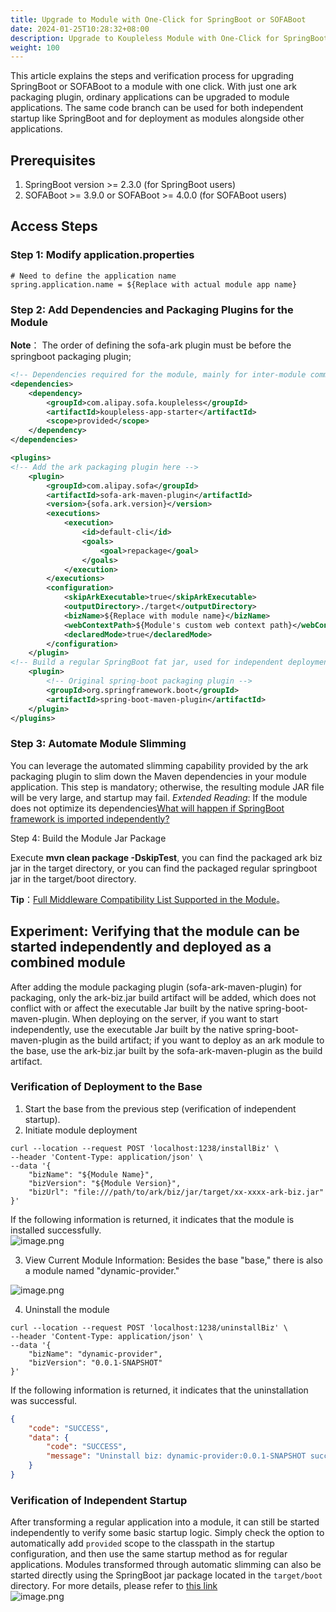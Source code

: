 ```yaml
---
title: Upgrade to Module with One-Click for SpringBoot or SOFABoot
date: 2024-01-25T10:28:32+08:00
description: Upgrade to Koupleless Module with One-Click for SpringBoot or SOFABoot
weight: 100
---
```


This article explains the steps and verification process for upgrading SpringBoot or SOFABoot to a module with one click. With just one ark packaging plugin, ordinary applications can be upgraded to module applications. The same code branch can be used for both independent startup like SpringBoot and for deployment as modules alongside other applications.

## Prerequisites
1. SpringBoot version >= 2.3.0 (for SpringBoot users)
2. SOFABoot >= 3.9.0 or SOFABoot >= 4.0.0 (for SOFABoot users)

## Access Steps

### Step 1: Modify application.properties

```properties
# Need to define the application name
spring.application.name = ${Replace with actual module app name}
```

### Step 2: Add Dependencies and Packaging Plugins for the Module

**Note**： The order of defining the sofa-ark plugin must be before the springboot packaging plugin;
```xml
<!-- Dependencies required for the module, mainly for inter-module communication --> 
<dependencies>
    <dependency>
        <groupId>com.alipay.sofa.koupleless</groupId>
        <artifactId>koupleless-app-starter</artifactId>
        <scope>provided</scope>
    </dependency>
</dependencies>

<plugins>
<!-- Add the ark packaging plugin here -->
    <plugin>
        <groupId>com.alipay.sofa</groupId>
        <artifactId>sofa-ark-maven-plugin</artifactId>
        <version>{sofa.ark.version}</version>
        <executions>
            <execution>
                <id>default-cli</id>
                <goals>
                    <goal>repackage</goal>
                </goals>
            </execution>
        </executions>
        <configuration>
            <skipArkExecutable>true</skipArkExecutable>
            <outputDirectory>./target</outputDirectory>
            <bizName>${Replace with module name}</bizName>
            <webContextPath>${Module's custom web context path}</webContextPath>
            <declaredMode>true</declaredMode>
        </configuration>
    </plugin>
<!-- Build a regular SpringBoot fat jar, used for independent deployment, can be removed if not needed -->
    <plugin>
        <!-- Original spring-boot packaging plugin -->
        <groupId>org.springframework.boot</groupId>
        <artifactId>spring-boot-maven-plugin</artifactId>
    </plugin>
</plugins>
```

### Step 3: Automate Module Slimming

You can leverage the automated slimming capability provided by the ark packaging plugin to slim down the Maven dependencies in your module application. This step is mandatory; otherwise, the resulting module JAR file will be very large, and startup may fail.
_Extended Reading_: If the module does not optimize its dependencies[What will happen if SpringBoot framework is imported independently?](/docs/faq/import-full-springboot-in-module)

Step 4: Build the Module Jar Package

Execute **mvn clean package -DskipTest**, you can find the packaged ark biz jar in the target directory, or you can find the packaged regular springboot jar in the target/boot directory.

**Tip**：[Full Middleware Compatibility List Supported in the Module](/docs/tutorials/module-development/runtime-compatibility-list/)。


## Experiment: Verifying that the module can be started independently and deployed as a combined module

After adding the module packaging plugin (sofa-ark-maven-plugin) for packaging, only the ark-biz.jar build artifact will be added, which does not conflict with or affect the executable Jar built by the native spring-boot-maven-plugin.
When deploying on the server, if you want to start independently, use the executable Jar built by the native spring-boot-maven-plugin as the build artifact; if you want to deploy as an ark module to the base, use the ark-biz.jar built by the sofa-ark-maven-plugin as the build artifact.

### Verification of Deployment to the Base

1. Start the base from the previous step (verification of independent startup).
2. Initiate module deployment
```shell
curl --location --request POST 'localhost:1238/installBiz' \
--header 'Content-Type: application/json' \
--data '{
    "bizName": "${Module Name}",
    "bizVersion": "${Module Version}",
    "bizUrl": "file:///path/to/ark/biz/jar/target/xx-xxxx-ark-biz.jar"
}'
```
If the following information is returned, it indicates that the module is installed successfully.<br />![image.png](https://intranetproxy.alipay.com/skylark/lark/0/2023/png/149473/1695021262517-34e6728e-b39e-4996-855b-d866e839fd0a.png#clientId=ueb52f3f0-186e-4&from=paste&height=226&id=u8ab265a1&originHeight=452&originWidth=1818&originalType=binary&ratio=2&rotation=0&showTitle=false&size=60390&status=done&style=none&taskId=uf3b43b8e-80dd-43db-b486-3ca38663e5e&title=&width=909)

3. View Current Module Information: Besides the base "base," there is also a module named "dynamic-provider."

![image.png](https://intranetproxy.alipay.com/skylark/lark/0/2023/png/149473/1695021372335-9fbce7ae-ab41-44e8-ab51-6a771bddfef3.png#clientId=ueb52f3f0-186e-4&from=paste&height=367&id=u301dd5fb&originHeight=734&originWidth=1186&originalType=binary&ratio=2&rotation=0&showTitle=false&size=97949&status=done&style=none&taskId=u8570e201-b10d-460a-946a-d9c94529834&title=&width=593)

4. Uninstall the module
```shell
curl --location --request POST 'localhost:1238/uninstallBiz' \
--header 'Content-Type: application/json' \
--data '{
    "bizName": "dynamic-provider",
    "bizVersion": "0.0.1-SNAPSHOT"
}'
```
If the following information is returned, it indicates that the uninstallation was successful.
```json
{
    "code": "SUCCESS",
    "data": {
        "code": "SUCCESS",
        "message": "Uninstall biz: dynamic-provider:0.0.1-SNAPSHOT success."
    }
}
```
### Verification of Independent Startup

After transforming a regular application into a module, it can still be started independently to verify some basic startup logic. Simply check the option to automatically add `provided` scope to the classpath in the startup configuration, and then use the same startup method as for regular applications. Modules transformed through automatic slimming can also be started directly using the SpringBoot jar package located in the `target/boot` directory. For more details, please refer to [this link](https://github.com/koupleless/koupleless/tree/main/samples/springboot-samples/slimming)<br />![image.png](https://intranetproxy.alipay.com/skylark/lark/0/2023/png/149473/1695032642009-a5248a99-d91b-4420-b830-600b35eaa402.png#clientId=u4eb3445f-d3dc-4&from=paste&height=606&id=ued085b28&originHeight=1212&originWidth=1676&originalType=binary&ratio=2&rotation=0&showTitle=false&size=169283&status=done&style=none&taskId=u78d21e68-c71c-42d1-ac4c-8b41381bfa4&title=&width=838)
